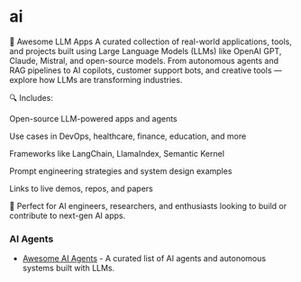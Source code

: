 # ai
🚀 Awesome LLM Apps
A curated collection of real-world applications, tools, and projects built using Large Language Models (LLMs) like OpenAI GPT, Claude, Mistral, and open-source models.
From autonomous agents and RAG pipelines to AI copilots, customer support bots, and creative tools — explore how LLMs are transforming industries.

🔍 Includes:

Open-source LLM-powered apps and agents

Use cases in DevOps, healthcare, finance, education, and more

Frameworks like LangChain, LlamaIndex, Semantic Kernel

Prompt engineering strategies and system design examples

Links to live demos, repos, and papers

📌 Perfect for AI engineers, researchers, and enthusiasts looking to build or contribute to next-gen AI apps.

### AI Agents
*   [Awesome AI Agents](awesome-llm-apps) - A curated list of AI agents and autonomous systems built with LLMs.
